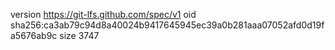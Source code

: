 version https://git-lfs.github.com/spec/v1
oid sha256:ca3ab79c94d8a40024b9417645945ec39a0b281aaa07052afd0d19fa5676ab9c
size 3747
